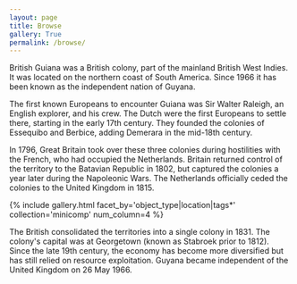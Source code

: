 ```yaml
---
layout: page
title: Browse
gallery: True
permalink: /browse/
---
```


British Guiana was a British colony, part of the mainland British West Indies. It was located on the northern coast of South America. Since 1966 it has been known as the independent nation of Guyana.  

The first known Europeans to encounter Guiana was Sir Walter Raleigh, an English explorer, and his crew. The Dutch were the first Europeans to settle there, starting in the early 17th century. They founded the colonies of Essequibo and Berbice, adding Demerara in the mid-18th century.  


In 1796, Great Britain took over these three colonies during hostilities with the French, who had occupied the Netherlands. Britain returned control of the territory to the Batavian Republic in 1802, but captured the colonies a year later during the Napoleonic Wars. The Netherlands officially ceded the colonies to the United Kingdom in 1815.

{% include gallery.html facet_by='object_type|location|tags*' collection='minicomp' num_column=4 %}

The British consolidated the territories into a single colony in 1831. The colony's capital was at Georgetown (known as Stabroek prior to 1812). Since the late 19th century, the economy has become more diversified but has still relied on resource exploitation. Guyana became independent of the United Kingdom on 26 May 1966.

